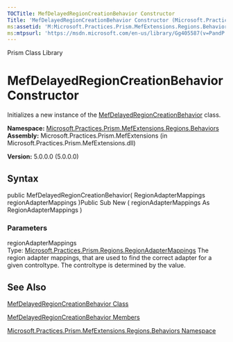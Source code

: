 ```yaml
---
TOCTitle: MefDelayedRegionCreationBehavior Constructor
Title: 'MefDelayedRegionCreationBehavior Constructor (Microsoft.Practices.Prism.MefExtensions.Regions.Behaviors)'
ms:assetid: 'M:Microsoft.Practices.Prism.MefExtensions.Regions.Behaviors.MefDelayedRegionCreationBehavior.\#ctor(Microsoft.Practices.Prism.Regions.RegionAdapterMappings)'
ms:mtpsurl: 'https://msdn.microsoft.com/en-us/library/Gg405587(v=PandP.50)'
---
```


Prism Class Library

MefDelayedRegionCreationBehavior Constructor
============================================

Initializes a new instance of the [MefDelayedRegionCreationBehavior](https://msdn.microsoft.com/t:microsoft.practices.prism.mefextensions.regions.behaviors.mefdelayedregioncreationbehavior) class.

**Namespace:** [Microsoft.Practices.Prism.MefExtensions.Regions.Behaviors](https://msdn.microsoft.com/n:microsoft.practices.prism.mefextensions.regions.behaviors)
**Assembly:** Microsoft.Practices.Prism.MefExtensions (in Microsoft.Practices.Prism.MefExtensions.dll)

**Version:** 5.0.0.0 (5.0.0.0)

## Syntax


<span id="syntaxToggle"></span>public MefDelayedRegionCreationBehavior( RegionAdapterMappings regionAdapterMappings )Public Sub New ( regionAdapterMappings As RegionAdapterMappings )

### Parameters

regionAdapterMappings  
Type: [Microsoft.Practices.Prism.Regions.RegionAdapterMappings](https://msdn.microsoft.com/t:microsoft.practices.prism.regions.regionadaptermappings)
The region adapter mappings, that are used to find the correct adapter for a given controltype. The controltype is determined by the value.

See Also
--------


[MefDelayedRegionCreationBehavior Class](https://msdn.microsoft.com/t:microsoft.practices.prism.mefextensions.regions.behaviors.mefdelayedregioncreationbehavior)

[MefDelayedRegionCreationBehavior Members](https://msdn.microsoft.com/allmembers.t:microsoft.practices.prism.mefextensions.regions.behaviors.mefdelayedregioncreationbehavior)

[Microsoft.Practices.Prism.MefExtensions.Regions.Behaviors Namespace](https://msdn.microsoft.com/n:microsoft.practices.prism.mefextensions.regions.behaviors)
